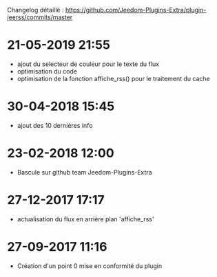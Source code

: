 Changelog détaillé :
<https://github.com/Jeedom-Plugins-Extra/plugin-jeerss/commits/master>

21-05-2019 21:55
===

-   ajout du selecteur de couleur pour le texte du flux
-   optimisation du code
-   optimisation de la fonction affiche_rss() pour le traitement du cache

30-04-2018 15:45
===

-   ajout des 10 dernières info

23-02-2018 12:00
===

-   Bascule sur github team Jeedom-Plugins-Extra

27-12-2017 17:17
===

-   actualisation du flux en arrière plan 'affiche_rss'

27-09-2017 11:16
===

-   Création d'un point 0 mise en conformité du plugin
